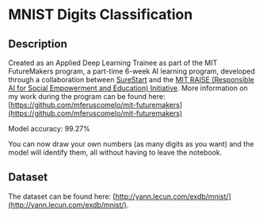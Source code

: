 # MNIST Digits Classification

## Description
Created as an Applied Deep Learning Trainee as part of the MIT FutureMakers program, a part-time 6-week AI learning program, developed through a collaboration between [SureStart](https://mysurestart.com/) and the [MIT RAISE (Responsible AI for Social Empowerment and Education) Initiative](https://raise.mit.edu/). More information on my work during the program can be found here: [https://github.com/mferuscomelo/mit-futuremakers](https://github.com/mferuscomelo/mit-futuremakers)

Model accuracy: 99.27%

You can now draw your own numbers (as many digits as you want) and the model will identify them, all without having to leave the notebook.

## Dataset
The dataset can be found here: [http://yann.lecun.com/exdb/mnist/](http://yann.lecun.com/exdb/mnist/).